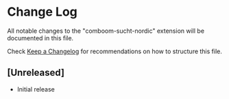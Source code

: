 # Change Log

All notable changes to the "comboom-sucht-nordic" extension will be documented in this file.

Check [Keep a Changelog](http://keepachangelog.com/) for recommendations on how to structure this file.

## [Unreleased]

- Initial release
